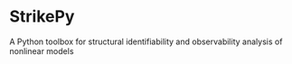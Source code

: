 # StrikePy
A Python toolbox for structural identifiability and observability analysis of nonlinear models
